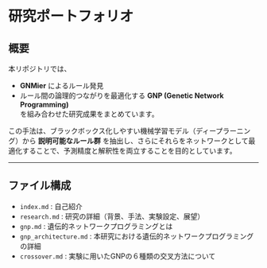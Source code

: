 # 研究ポートフォリオ

## 概要
本リポジトリでは、  
- **GNMier** によるルール発見  
- ルール間の論理的つながりを最適化する **GNP (Genetic Network Programming)**  
を組み合わせた研究成果をまとめています。  

この手法は、ブラックボックス化しやすい機械学習モデル（ディープラーニング）から **説明可能なルール群** を抽出し、さらにそれらをネットワークとして最適化することで、予測精度と解釈性を両立することを目的としています。  

---

## ファイル構成
- `index.md` : 自己紹介
- `research.md` : 研究の詳細（背景、手法、実験設定、展望）  
- `gnp.md` : 遺伝的ネットワークプログラミングとは
- `gnp_architecture.md` : 本研究における遺伝的ネットワークプログラミングの詳細
- `crossover.md` : 実験に用いたGNPの６種類の交叉方法について 
